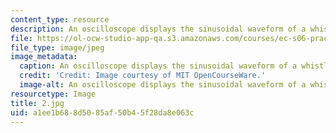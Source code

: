 ```yaml
---
content_type: resource
description: An oscilloscope displays the sinusoidal waveform of a whistling sound.
file: https://ol-ocw-studio-app-qa.s3.amazonaws.com/courses/ec-s06-practical-electronics-fall-2004/a1ee1b688d5085af50b45f28da8e063c_2.jpg
file_type: image/jpeg
image_metadata:
  caption: An oscilloscope displays the sinusoidal waveform of a whistling sound.
  credit: 'Credit: Image courtesy of MIT OpenCourseWare.'
  image-alt: An oscilloscope displays the sinusoidal waveform of a whistling sound.
resourcetype: Image
title: 2.jpg
uid: a1ee1b68-8d50-85af-50b4-5f28da8e063c
---
```

